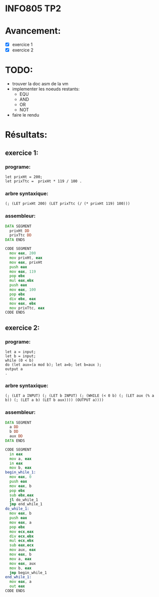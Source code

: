 # INFO805 TP2

# Avancement:
  - [x] exercice 1
  - [x] exercice 2

# TODO:
  - trouver la doc asm de la vm
  - implementer les noeuds restants:
    - EQU
    - AND
    - OR
    - NOT
  - faire le rendu

# Résultats:
## exercice 1:
### programe:
```
let prixHt = 200;
let prixTtc =  prixHt * 119 / 100 .
```

### arbre syntaxique:
```
(; (LET prixHt 200) (LET prixTtc (/ (* prixHt 119) 100)))
```

### assembleur:
```asm
DATA SEGMENT
  prixHt DD
  prixTtc DD
DATA ENDS

CODE SEGMENT
  mov eax, 200
  mov prixHt, eax
  mov eax, prixHt
  push eax
  mov eax, 119
  pop ebx
  mul eax,ebx
  push eax
  mov eax, 100
  pop ebx
  div ebx, eax
  mov eax, ebx
  mov prixTtc, eax
CODE ENDS
```

## exercice 2:
### programe:
```
let a = input;
let b = input;
while (0 < b)
do (let aux=(a mod b); let a=b; let b=aux );
output a
.
```

### arbre syntaxique:
```
(; (LET a INPUT) (; (LET b INPUT) (; (WHILE (< 0 b) (; (LET aux (% a b)) (; (LET a b) (LET b aux)))) (OUTPUT a))))
```

### assembleur:
```asm
DATA SEGMENT
  a DD
  b DD
  aux DD
DATA ENDS

CODE SEGMENT
  in eax
  mov a, eax
  in eax
  mov b, eax
begin_while_1:
  mov eax, 0
  push eax
  mov eax, b
  pop ebx
  sub ebx,eax
  jl do_while_1
  jmp end_while_1
do_while_1:
  mov eax, b
  push eax
  mov eax, a
  pop ebx
  mov ecx,eax
  div ecx,ebx
  mul ecx,ebx
  sub eax,ecx
  mov aux, eax
  mov eax, b
  mov a, eax
  mov eax, aux
  mov b, eax
  jmp begin_while_1
end_while_1:
  mov eax, a
  out eax
CODE ENDS
```
